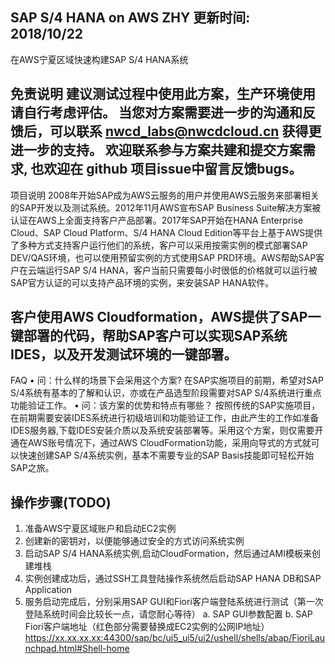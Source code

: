 SAP S/4 HANA on AWS ZHY
更新时间: 2018/10/22 
--------------------------------------------------------------------------------------------------
在AWS宁夏区域快速构建SAP S/4 HANA系统

免责说明
建议测试过程中使用此方案，生产环境使用请自行考虑评估。
当您对方案需要进一步的沟通和反馈后，可以联系 nwcd_labs@nwcdcloud.cn 获得更进一步的支持。
欢迎联系参与方案共建和提交方案需求, 也欢迎在 github 项目issue中留言反馈bugs。
--------------------------------------------------------------------------------------------------
项目说明
2008年开始SAP成为AWS云服务的用户并使用AWS云服务来部署相关的SAP开发以及测试系统。2012年11月AWS宣布SAP Business Suite解决方案被认证在AWS上全面支持客户产品部署。2017年SAP开始在HANA Enterprise Cloud、SAP Cloud Platform、S/4 HANA Cloud Edition等平台上基于AWS提供了多种方式支持客户运行他们的系统，客户可以采用按需实例的模式部署SAP DEV/QAS环境，也可以使用预留实例的方式使用SAP PRD环境。AWS帮助SAP客户在云端运行SAP S/4 HANA，客户当前只需要每小时很低的价格就可以运行被SAP官方认证的可以支持产品环境的实例，来安装SAP HANA软件。

客户使用AWS Cloudformation，AWS提供了SAP一键部署的代码，帮助SAP客户可以实现SAP系统IDES，以及开发测试环境的一键部署。 
--------------------------------------------------------------------------------------------------
FAQ
• 问：什么样的场景下会采用这个方案?
  在SAP实施项目的前期，希望对SAP S/4系统有基本的了解和认识，亦或在产品选型阶段需要对SAP S/4系统进行重点功能验证工作。
• 问：该方案的优势和特点有哪些？ 
  按照传统的SAP实施项目，在前期需要安装IDES系统进行初级培训和功能验证工作，由此产生的工作如准备IDES服务器,下载IDES安装介质以及系统安装部署等。采用这个方案，则仅需要开通在AWS账号情况下，通过AWS CloudFormation功能，采用向导式的方式就可以快速创建SAP S/4系统实例，基本不需要专业的SAP Basis技能即可轻松开始SAP之旅。
 
 操作步骤(TODO)
--------------------------------------------------------------------------------------------------
1.	准备AWS宁夏区域账户和启动EC2实例 
2.	创建新的密钥对，以便能够通过安全的方式访问系统实例 
3.	启动SAP S/4 HANA系统实例,启动CloudFormation，然后通过AMI模板来创建堆栈 
4.	实例创建成功后，通过SSH工具登陆操作系统然后启动SAP HANA DB和SAP Application 
5.	服务启动完成后，分别采用SAP GUI和Fiori客户端登陆系统进行测试（第一次登陆系统时间会比较长一点，请您耐心等待）
  a.	SAP GUI参数配置
  b.	SAP Fiori客户端地址（红色部分需要替换成EC2实例的公网IP地址）
        https://xx.xx.xx.xx:44300/sap/bc/ui5_ui5/ui2/ushell/shells/abap/FioriLaunchpad.html#Shell-home 
